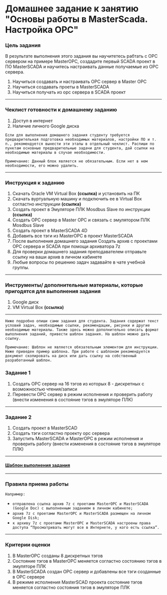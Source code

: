 # Домашнее задание к занятию "Основы работы в MasterScada. Настройка OPC"

### Цель задания

В результате выполнения этого задания вы научитетесь рабтать с OPC сервером на примере MasterOPC, создадите первый SCADA проект в ПО MasterSCADA и научитесь настраивать данные получаемые из OPC сервера.

1. Научиться создавать и настраивать OPC сервер в Master OPC
2. Научиться создавать проеты в MasterSCADA
3. Научиться получать из opc сервера в SCADA проект

------

### Чеклист готовности к домашнему заданию

1. Доступ в интернет
2. Наличие личного Google диска

`Если для выполнения домашнего задания студенту требуется предварительная подготовка необходимых материалов, настройки ПО и т. п., рекомендуется вынести эти этапы в отдельный чеклист. Распиши по пунктам основные предварительные задачи для студента, дай ссылки на необходимые материалы в случае необходимости.`

`Примечание: Данный блок является не обязательным. Если нет в нем необходимости, его можно удалить.`

------

### Инструкция к заданию

1. Скачать Oracle VM Virtual Box **(ссылка)** и установить на ПК
2. Скачать вуртуальную машину и подключить ее в Virtual Box согластно инструкции **(ссылка)**
3. Создать проект в Эмуляторе ПЛК Mosdbus Slave по инструкции **(ссылка)**
4. Создать OPC сервер в Master OPC и связать с эмулятором ПЛК Mosdbus Slave
6. Создать проект в MasterSCADA 4D
7. Добавить все тэги из MasterOPC в проект MasterSCADA
8. После выполнения домашнего задания Создать архив с проектами OPC сервера и SCADA при помощи архиватора 7z
9. Для проверки домашнего задания преподавателем отправьте ссылку на ваши архив в личном кабинете
10. Любые вопросы по решению задач задавайте в чате учебной группы.

------

### Инструменты/ дополнительные материалы, которые пригодятся для выполнения задания

1. Google диск
2. VM Virtual Box **(ссылка)**

------

`Ниже подробно опиши сами задания для студента. Задания содержат текст условий задач, необходимые ссылки, рекомендации, рисунки и другие необходимые материалы. Также здесь можно дополнительно описать формат выполнения заданий, привести шаблон задания. На шаблон можно дать ссылку.`

`Примечание: Шаблон не является обязательным элементом для инструкции. Ниже приведен пример шаблона. При работе с шаблоном рекомендуется документ скопировать на диск или дать ссылку на собственный разработанный шаблон.`

### Задание 1

1. Создать OPC сервер на 16 тэгов из которых 8 - дискретных с возможностью чтения/записи
2. Перевести OPC сервер в режим исполнения и проверить работу (внести изменения в состояние тэгов в эмуляторе ПЛК)

------

### Задание 2

1. Создать проект в MasterSCAD
2. Создать тэги согластно проекту opc сервера
3. Запустить MasterSCADA и MasterOPC в режим исполнения и проверить работу (внести изменения в состояние тэгов в эмуляторе ПЛК)

------

#### [Шаблон выполнения задания](https://docs.google.com/document/d/1youKpKm_JrC0UzDyUslIZW2E2bIv5OVlm_TQDvH5Pvs/edit)

------

### Правила приема работы

`Например:`
- `отправлена ссылка архив 7z с проетами MasterOPC и MasterSCADA (Google Doc) с выполненным заданием в личном кабинете;`
- `архив 7z с проетами MasterOPC и MasterSCADA размещен на личном Google Disk;`
- `к архиву 7z с проетами MasterOPC и MasterSCADA настроены права доступа “Просматривать могут все в Интернете, у кого есть ссылка”.`

------

### Критерии оценки

1. В MasterOPC созданы 8 дискретных тэгов
2. Состояние тэгов в MasterOPC меняется согластно состоянию тэгов в эмуляторе ПЛК
3. В MasterSCADA создан OPC сервер и добавлены все тэги созданные в OPC сервере
4. В режиме исполнения MasterSCAD проекта состояние тэгов меняется согластно состояния тэгов в эмуляторе ПЛК

